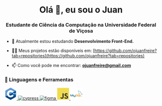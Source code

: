 <h1 align="center">Olá 👋, eu sou o Juan</h1>
<h3 align="center">Estudante de Ciência da Computação na Universidade Federal de Viçosa</h3>

- 🌱 Atualmente estou estudando **Desenvolvimento Front-End.**

- 👨‍💻 Meus projetos estão disponíveis em: [https://github.com/ojuanfreire?tab=repositories](https://github.com/ojuanfreire?tab=repositories)

- 📫 Como você pode me encontrar: **ojuanfreire@gmail.com**

<h3 align="left">🔨 Linguagens e Ferramentas</h3>
<p align="left"> <a href="https://www.w3schools.com/cpp/" target="_blank" rel="noreferrer"> <img src="https://raw.githubusercontent.com/devicons/devicon/master/icons/cplusplus/cplusplus-original.svg" alt="cplusplus" width="40" height="40"/> </a> <a href="https://www.cypress.io" target="_blank" rel="noreferrer"> <img src="https://raw.githubusercontent.com/simple-icons/simple-icons/6e46ec1fc23b60c8fd0d2f2ff46db82e16dbd75f/icons/cypress.svg" alt="cypress" width="40" height="40"/> </a> <a href="https://www.figma.com/" target="_blank" rel="noreferrer"> <img src="https://www.vectorlogo.zone/logos/figma/figma-icon.svg" alt="figma" width="40" height="40"/> </a> <a href="https://developer.mozilla.org/en-US/docs/Web/JavaScript" target="_blank" rel="noreferrer"> <img src="https://raw.githubusercontent.com/devicons/devicon/master/icons/javascript/javascript-original.svg" alt="javascript" width="40" height="40"/> </a> <a href="https://www.mysql.com/" target="_blank" rel="noreferrer"> <img src="https://raw.githubusercontent.com/devicons/devicon/master/icons/mysql/mysql-original-wordmark.svg" alt="mysql" width="40" height="40"/> </a> </p>
